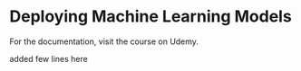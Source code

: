 # Deploying Machine Learning Models
For the documentation, visit the course on Udemy.

added few lines here